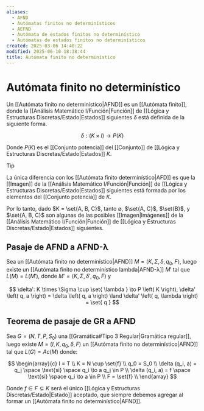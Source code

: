 ```yaml
---
aliases:
  - AFND
  - Autómatas finitos no determinísticos
  - AEFND
  - Autómata de estados finitos no determinístico
  - Autómatas de estados finitos no determinísticos
created: 2025-03-06 14:40:22
modified: 2025-06-10 18:38:44
title: Autómata finito no determinístico
---
```


# Autómata finito no determinístico

Un [[Autómata finito no determinístico|AFND]] es un [[Autómata finito]], donde la [[Análisis Matemático I/Función|Función]] de [[Lógica y Estructuras Discretas/Estado|Estados]] siguientes $\delta$ está definida de la siguiente forma.

$$
\delta: \left( K \times I \right) \to P \left( K \right)
$$

Donde $P \left( K \right)$ es el [[Conjunto potencia]] del [[Conjunto]] de [[Lógica y Estructuras Discretas/Estado|Estados]] $K$.

> [!tip]
> La única diferencia con los [[Autómata finito determinístico|AFD]] es que la [[Imagen]] de la [[Análisis Matemático I/Función|Función]] de [[Lógica y Estructuras Discretas/Estado|Estados]] siguientes está formada por los elementos del [[Conjunto potencia]] de $K$.
> 
> Por lo tanto, dado $K = \set{A, B, C}$, tanto $\emptyset$, $\set{A, C}$, $\set{B}$, y $\set{A, B, C}$ son algunas de las posibles [[Imagen|Imágenes]] de la [[Análisis Matemático I/Función|Función]] de [[Lógica y Estructuras Discretas/Estado|Estados]] siguientes.

## Pasaje de AFND a AFND-λ

Sea un [[Autómata finito no determinístico|AFND]] $M = \left< K, \Sigma, \delta, q_0, F \right>$, luego existe un [[Autómata finito no determinístico lambda|AFND-λ]] $M'$ tal que $L \left( M \right) = L \left( M' \right)$, donde $M' = \left< K, \Sigma, \delta', q_0, F \right>$ y

$$
\delta': K \times \Sigma \cup \set{ \lambda } \to P \left( K \right), \delta' \left( q, a \right) = \delta \left( q, a \right) \land \delta' \left( q, \lambda \right) = \set{ q }
$$

## Teorema de pasaje de GR a AFND

Sea $G = \left( N, T, P, S_0 \right)$ una [[Gramática#Tipo 3 Regular|Gramática regular]], luego existe $M = \left( I, K, q_0, \delta, F \right)$ un [[Autómata finito no determinístico|AFND]] tal que $L(G) = Ac(M)$ donde:

$$
\begin{array}{c}
    I = T \\
    K = N \cup \set{f} \\
    q_0 = S_0 \\
    \delta (q_i, a) = q_j \space \text{si} \space q_i \to a q_j \in P \\
    \delta (q_i, a) = f \space \text{si} \space q_i \to a \in P \\
    F = \set{f} \\
\end{array}
$$

Donde $f \in F \subseteq K$ será el único [[Lógica y Estructuras Discretas/Estado|Estado]] aceptado, que siempre debemos agregar al formar un [[Autómata finito no determinístico|AFND]].
